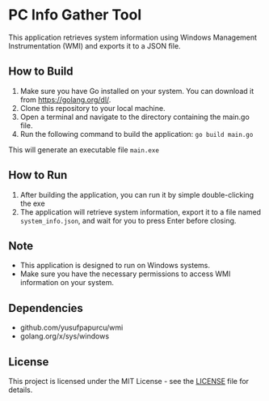 # PC Info Gather Tool

This application retrieves system information using Windows Management Instrumentation (WMI) and exports it to a JSON file.

## How to Build

1. Make sure you have Go installed on your system. You can download it from https://golang.org/dl/.
2. Clone this repository to your local machine.
3. Open a terminal and navigate to the directory containing the main.go file.
4. Run the following command to build the application: `go build main.go`

This will generate an executable file `main.exe` 

## How to Run

1. After building the application, you can run it by simple double-clicking the exe
2. The application will retrieve system information, export it to a file named `system_info.json`, and wait for you to press Enter before closing.

## Note

- This application is designed to run on Windows systems.
- Make sure you have the necessary permissions to access WMI information on your system.

## Dependencies

- github.com/yusufpapurcu/wmi
- golang.org/x/sys/windows

## License

This project is licensed under the MIT License - see the [LICENSE](LICENSE) file for details.
